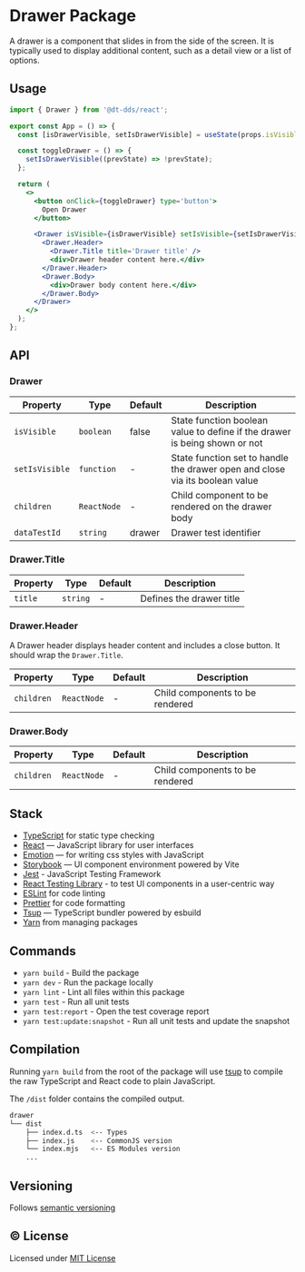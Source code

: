 # Drawer Package

A drawer is a component that slides in from the side of the screen. It is typically used to display additional content, such as a detail view or a list of options.

## Usage

```jsx
import { Drawer } from '@dt-dds/react';

export const App = () => {
  const [isDrawerVisible, setIsDrawerVisible] = useState(props.isVisible);

  const toggleDrawer = () => {
    setIsDrawerVisible((prevState) => !prevState);
  };

  return (
    <>
      <button onClick={toggleDrawer} type='button'>
        Open Drawer
      </button>

      <Drawer isVisible={isDrawerVisible} setIsVisible={setIsDrawerVisible}>
        <Drawer.Header>
          <Drawer.Title title='Drawer title' />
          <div>Drawer header content here.</div>
        </Drawer.Header>
        <Drawer.Body>
          <div>Drawer body content here.</div>
        </Drawer.Body>
      </Drawer>
    </>
  );
};
```

## API

### Drawer

| Property       | Type        | Default | Description                                                                  |
| -------------- | ----------- | ------- | ---------------------------------------------------------------------------- |
| `isVisible`    | `boolean`   | false   | State function boolean value to define if the drawer is being shown or not   |
| `setIsVisible` | `function`  | -       | State function set to handle the drawer open and close via its boolean value |
| `children`     | `ReactNode` | -       | Child component to be rendered on the drawer body                            |
| `dataTestId`   | `string`    | drawer  | Drawer test identifier                                                       |

### Drawer.Title

| Property | Type     | Default | Description              |
| -------- | -------- | ------- | ------------------------ |
| `title`  | `string` | -       | Defines the drawer title |

### Drawer.Header

A Drawer header displays header content and includes a close button. It should wrap the `Drawer.Title`.

| Property   | Type        | Default | Description                     |
| ---------- | ----------- | ------- | ------------------------------- |
| `children` | `ReactNode` | -       | Child components to be rendered |

### Drawer.Body

| Property   | Type        | Default | Description                     |
| ---------- | ----------- | ------- | ------------------------------- |
| `children` | `ReactNode` | -       | Child components to be rendered |

## Stack

- [TypeScript](https://www.typescriptlang.org/) for static type checking
- [React](https://reactjs.org/) — JavaScript library for user interfaces
- [Emotion](https://emotion.sh/docs/introduction) — for writing css styles with JavaScript
- [Storybook](https://storybook.js.org/) — UI component environment powered by Vite
- [Jest](https://jestjs.io/) - JavaScript Testing Framework
- [React Testing Library](https://testing-library.com/) - to test UI components in a user-centric way
- [ESLint](https://eslint.org/) for code linting
- [Prettier](https://prettier.io) for code formatting
- [Tsup](https://github.com/egoist/tsup) — TypeScript bundler powered by esbuild
- [Yarn](https://yarnpkg.com/) from managing packages

## Commands

- `yarn build` - Build the package
- `yarn dev` - Run the package locally
- `yarn lint` - Lint all files within this package
- `yarn test` - Run all unit tests
- `yarn test:report` - Open the test coverage report
- `yarn test:update:snapshot` - Run all unit tests and update the snapshot

## Compilation

Running `yarn build` from the root of the package will use [tsup](https://tsup.egoist.dev/) to compile the raw TypeScript and React code to plain JavaScript.

The `/dist` folder contains the compiled output.

```bash
drawer
└── dist
    ├── index.d.ts  <-- Types
    ├── index.js    <-- CommonJS version
    └── index.mjs   <-- ES Modules version
    ...
```

## Versioning

Follows [semantic versioning](https://semver.org/)

## &copy; License

Licensed under [MIT License](LICENSE.md)
